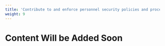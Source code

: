 ```yaml
---
title: 'Contribute to and enforce personnel security policies and procedures'
weight: 9
---
```


# Content Will be Added Soon